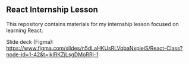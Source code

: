 ## React Internship Lesson

This repository contains materials for my internship lesson focused on learning React.

Slide deck (Figma): https://www.figma.com/slides/n5dLaHKUsRLVqbaNxpieiS/React-Class?node-id=1-42&t=jkIRKZjLsgDMoRRj-1
